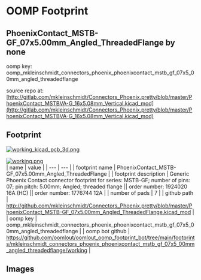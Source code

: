 # OOMP Footprint  
## PhoenixContact_MSTB-GF_07x5.00mm_Angled_ThreadedFlange  by none  
  
oomp key: oomp_mkleinschmidt_connectors_phoenix_phoenixcontact_mstb_gf_07x5_00mm_angled_threadedflange  
  
source repo at: [http://gitlab.com/mkleinschmidt/Connectors_Phoenix.pretty/blob/master/PhoenixContact_MSTBVA-G_16x5.08mm_Vertical.kicad_mod](http://gitlab.com/mkleinschmidt/Connectors_Phoenix.pretty/blob/master/PhoenixContact_MSTBVA-G_16x5.08mm_Vertical.kicad_mod)  
## Footprint  
  
[![working_kicad_pcb_3d.png](working_kicad_pcb_3d_600.png)](working_kicad_pcb_3d.png)  
  
[![working.png](working_600.png)](working.png)  
| name | value | 
| --- | --- | 
| footprint name | PhoenixContact_MSTB-GF_07x5.00mm_Angled_ThreadedFlange | 
| footprint description | Generic Phoenix Contact connector footprint for series: MSTB-GF; number of pins: 07; pin pitch: 5.00mm; Angled; threaded flange || order number: 1924020 16A (HC) || order number: 1776744 12A | 
| number of pads | 7 | 
| github path | http://github.com/mkleinschmidt/Connectors_Phoenix.pretty/blob/master/PhoenixContact_MSTB-GF_07x5.00mm_Angled_ThreadedFlange.kicad_mod | 
| oomp key | oomp_mkleinschmidt_connectors_phoenix_phoenixcontact_mstb_gf_07x5_00mm_angled_threadedflange | 
| oomp bot github | https://github.com/oomlout/oomlout_oomp_footprint_bot/tree/main/footprints/mkleinschmidt_connectors_phoenix_phoenixcontact_mstb_gf_07x5_00mm_angled_threadedflange/working | 
## Images  
